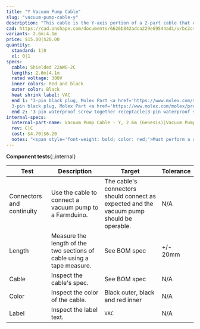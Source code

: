 ```yaml
---
title: "Y Vacuum Pump Cable"
slug: "vacuum-pump-cable-y"
description: "This cable is the Y-axis portion of a 2-part cable that connects the vacuum pump to the Farmduino."
cad: https://cad.onshape.com/documents/6626b842adca229e69544ad1/v/bc2c49ac1a57d66286459079/e/9896b6d47b99739be46e10e3
variants: 2.6m|4.1m
price: $15.00|$20.00
quantity:
  standard: 1|0
  xl: 0|1
specs:
  cable: Shielded 22AWG-2C
  lengths: 2.6m|4.1m
  rated voltage: 300V
  inner colors: Red and black
  outer color: Black
  heat shrink label: VAC
  end 1: "3-pin black plug, Molex Part <a href='https://www.molex.com/molex/products/part-detail/crimp_housings/2004561213'>2004561213</a> (prior to July of 2022) or <a href='https://www.molex.com/molex/products/part-detail/crimp_housings/0050579403'>50579403</a> (July 2022 and later)|
  3-pin black plug, Molex Part <a href='https://www.molex.com/molex/products/part-detail/crimp_housings/2004561213'>2004561213</a> (prior to July of 2022) or <a href='https://www.molex.com/molex/products/part-detail/crimp_housings/0050579403'>50579403</a> (July 2022 and later)"
  end 2: '3-pin waterproof screw together receptacle|3-pin waterproof screw together receptacle'
internal-specs:
  internal-part-name: Vacuum Pump Cable - Y, 2.6m (Genesis)|Vacuum Pump Cable - Y, 4.1m (Genesis XL)
  rev: C|C
  cost: $4.70|$6.20
  notes: "<span style='font-weight: bold; color: red;'>Must perform a continuity check at factory</span>"
---
```


**Component tests**{:.internal}

|Test         |Description  |Target       |Tolerance    |
|-------------|-------------|-------------|-------------|
|Connectors and continuity|Use the cable to connect a vacuum pump to a Farmduino.|The cable's connectors should connect as expected and the vacuum pump should be operable.|N/A
|Length       |Measure the length of the two sections of cable using a tape measure.|See BOM spec|+/- 20mm
|Cable        |Inspect the cable's spec.|See BOM spec|N/A
|Color        |Inspect the color of the cable.|Black outer, black and red inner|N/A
|Label        |Inspect the label text.|`VAC`|N/A

